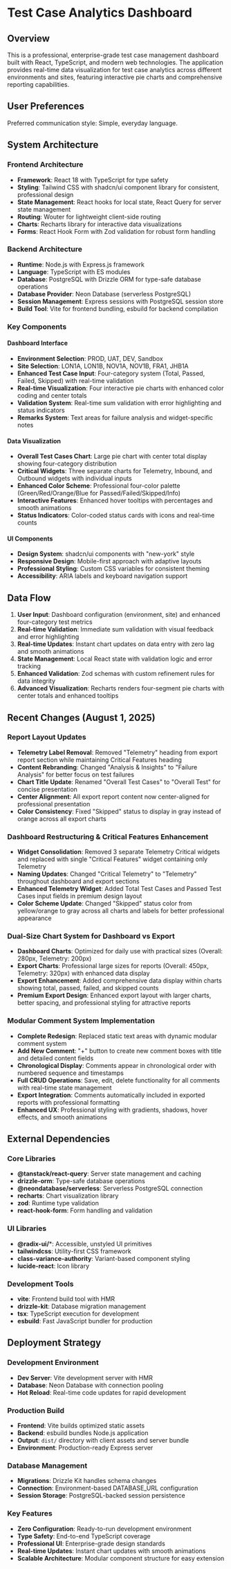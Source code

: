 # Test Case Analytics Dashboard

## Overview

This is a professional, enterprise-grade test case management dashboard built with React, TypeScript, and modern web technologies. The application provides real-time data visualization for test case analytics across different environments and sites, featuring interactive pie charts and comprehensive reporting capabilities.

## User Preferences

Preferred communication style: Simple, everyday language.

## System Architecture

### Frontend Architecture
- **Framework**: React 18 with TypeScript for type safety
- **Styling**: Tailwind CSS with shadcn/ui component library for consistent, professional design
- **State Management**: React hooks for local state, React Query for server state management
- **Routing**: Wouter for lightweight client-side routing
- **Charts**: Recharts library for interactive data visualizations
- **Forms**: React Hook Form with Zod validation for robust form handling

### Backend Architecture
- **Runtime**: Node.js with Express.js framework
- **Language**: TypeScript with ES modules
- **Database**: PostgreSQL with Drizzle ORM for type-safe database operations
- **Database Provider**: Neon Database (serverless PostgreSQL)
- **Session Management**: Express sessions with PostgreSQL session store
- **Build Tool**: Vite for frontend bundling, esbuild for backend compilation

### Key Components

#### Dashboard Interface
- **Environment Selection**: PROD, UAT, DEV, Sandbox
- **Site Selection**: LON1A, LON1B, NOV1A, NOV1B, FRA1, JHB1A
- **Enhanced Test Case Input**: Four-category system (Total, Passed, Failed, Skipped) with real-time validation
- **Real-time Visualization**: Four interactive pie charts with enhanced color coding and center totals
- **Validation System**: Real-time sum validation with error highlighting and status indicators
- **Remarks System**: Text areas for failure analysis and widget-specific notes

#### Data Visualization
- **Overall Test Cases Chart**: Large pie chart with center total display showing four-category distribution
- **Critical Widgets**: Three separate charts for Telemetry, Inbound, and Outbound widgets with individual inputs
- **Enhanced Color Scheme**: Professional four-color palette (Green/Red/Orange/Blue for Passed/Failed/Skipped/Info)
- **Interactive Features**: Enhanced hover tooltips with percentages and smooth animations
- **Status Indicators**: Color-coded status cards with icons and real-time counts

#### UI Components
- **Design System**: shadcn/ui components with "new-york" style
- **Responsive Design**: Mobile-first approach with adaptive layouts
- **Professional Styling**: Custom CSS variables for consistent theming
- **Accessibility**: ARIA labels and keyboard navigation support

## Data Flow

1. **User Input**: Dashboard configuration (environment, site) and enhanced four-category test metrics
2. **Real-time Validation**: Immediate sum validation with visual feedback and error highlighting
3. **Real-time Updates**: Instant chart updates on data entry with zero lag and smooth animations
4. **State Management**: Local React state with validation logic and error tracking
5. **Enhanced Validation**: Zod schemas with custom refinement rules for data integrity
6. **Advanced Visualization**: Recharts renders four-segment pie charts with center totals and enhanced tooltips

## Recent Changes (August 1, 2025)

### Report Layout Updates
- **Telemetry Label Removal**: Removed "Telemetry" heading from export report section while maintaining Critical Features heading
- **Content Rebranding**: Changed "Analysis & Insights" to "Failure Analysis" for better focus on test failures
- **Chart Title Update**: Renamed "Overall Test Cases" to "Overall Test" for concise presentation
- **Center Alignment**: All export report content now center-aligned for professional presentation
- **Color Consistency**: Fixed "Skipped" status to display in gray instead of orange across all export charts

### Dashboard Restructuring & Critical Features Enhancement
- **Widget Consolidation**: Removed 3 separate Telemetry Critical widgets and replaced with single "Critical Features" widget containing only Telemetry
- **Naming Updates**: Changed "Critical Telemetry" to "Telemetry" throughout dashboard and export sections
- **Enhanced Telemetry Widget**: Added Total Test Cases and Passed Test Cases input fields in premium design layout
- **Color Scheme Update**: Changed "Skipped" status color from yellow/orange to gray across all charts and labels for better professional appearance

### Dual-Size Chart System for Dashboard vs Export
- **Dashboard Charts**: Optimized for daily use with practical sizes (Overall: 280px, Telemetry: 200px)
- **Export Charts**: Professional large sizes for reports (Overall: 450px, Telemetry: 320px) with enhanced data display
- **Export Enhancement**: Added comprehensive data display within charts showing total, passed, failed, and skipped counts
- **Premium Export Design**: Enhanced export layout with larger charts, better spacing, and professional styling for attractive reports

### Modular Comment System Implementation
- **Complete Redesign**: Replaced static text areas with dynamic modular comment system
- **Add New Comment**: "+" button to create new comment boxes with title and detailed content fields
- **Chronological Display**: Comments appear in chronological order with numbered sequence and timestamps
- **Full CRUD Operations**: Save, edit, delete functionality for all comments with real-time state management
- **Export Integration**: Comments automatically included in exported reports with professional formatting
- **Enhanced UX**: Professional styling with gradients, shadows, hover effects, and smooth animations

## External Dependencies

### Core Libraries
- **@tanstack/react-query**: Server state management and caching
- **drizzle-orm**: Type-safe database operations
- **@neondatabase/serverless**: Serverless PostgreSQL connection
- **recharts**: Chart visualization library
- **zod**: Runtime type validation
- **react-hook-form**: Form handling and validation

### UI Libraries
- **@radix-ui/***: Accessible, unstyled UI primitives
- **tailwindcss**: Utility-first CSS framework
- **class-variance-authority**: Variant-based component styling
- **lucide-react**: Icon library

### Development Tools
- **vite**: Frontend build tool with HMR
- **drizzle-kit**: Database migration management
- **tsx**: TypeScript execution for development
- **esbuild**: Fast JavaScript bundler for production

## Deployment Strategy

### Development Environment
- **Dev Server**: Vite development server with HMR
- **Database**: Neon Database with connection pooling
- **Hot Reload**: Real-time code updates for rapid development

### Production Build
- **Frontend**: Vite builds optimized static assets
- **Backend**: esbuild bundles Node.js application
- **Output**: `dist/` directory with client assets and server bundle
- **Environment**: Production-ready Express server

### Database Management
- **Migrations**: Drizzle Kit handles schema changes
- **Connection**: Environment-based DATABASE_URL configuration
- **Session Storage**: PostgreSQL-backed session persistence

### Key Features
- **Zero Configuration**: Ready-to-run development environment
- **Type Safety**: End-to-end TypeScript coverage
- **Professional UI**: Enterprise-grade design standards
- **Real-time Updates**: Instant chart updates with smooth animations
- **Scalable Architecture**: Modular component structure for easy extension